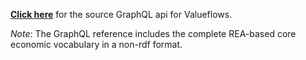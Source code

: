 [**Click here**](https://lab.allmende.io/valueflows/vf-schemas/vf-graphql/-/tree/sprout/lib/schemas)
for the source GraphQL api for Valueflows.

*Note*:
The GraphQL reference includes the complete REA-based core economic vocabulary
in a non-rdf format.

